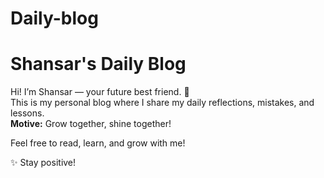 # Daily-blog
# Shansar's Daily Blog

Hi! I’m Shansar — your future best friend. 🌟  
This is my personal blog where I share my daily reflections, mistakes, and lessons.  
**Motive:** Grow together, shine together!

Feel free to read, learn, and grow with me!

✨ Stay positive!
